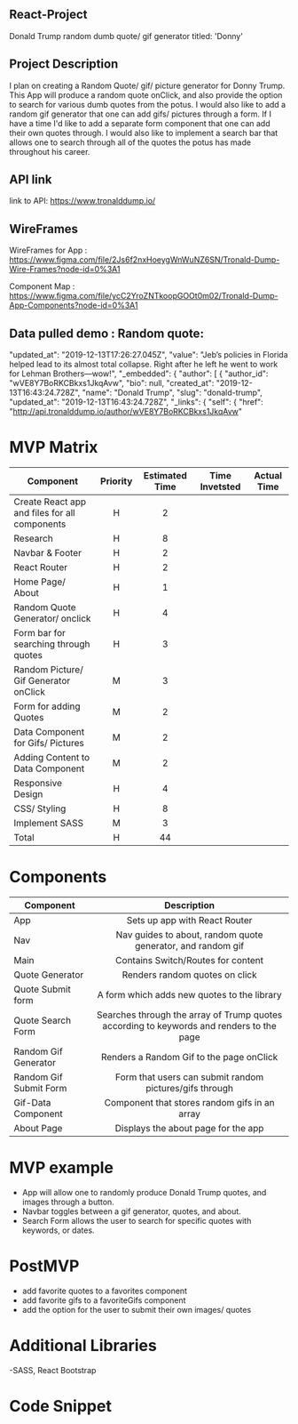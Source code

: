 ## React-Project

Donald Trump random dumb quote/ gif generator titled: 'Donny'

## Project Description
I plan on creating a Random Quote/ gif/ picture generator for Donny Trump. This App will produce a random quote onClick, and also provide the option to search for various dumb quotes 
from the potus. I would also like to add a random gif generator that one can add gifs/ pictures through a form. If I have a time I'd like to add a separate form component
that one can add their own quotes through. I would also like to implement a search bar that allows one to search through all of the quotes the potus has made throughout his career.

## API link
link to API: https://www.tronalddump.io/


## WireFrames
WireFrames for App : https://www.figma.com/file/2Js6f2nxHoeygWnWuNZ6SN/Tronald-Dump-Wire-Frames?node-id=0%3A1


Component Map : https://www.figma.com/file/ycC2YroZNTkoopGOOt0m02/Tronald-Dump-App-Components?node-id=0%3A1


## Data pulled demo : Random quote:


"updated_at": "2019-12-13T17:26:27.045Z",
"value": "Jeb’s policies in Florida helped lead to its almost total collapse. Right after he left he went to work for Lehman Brothers—wow!",
"_embedded": {
"author": [
{
"author_id": "wVE8Y7BoRKCBkxs1JkqAvw",
"bio": null,
"created_at": "2019-12-13T16:43:24.728Z",
"name": "Donald Trump",
"slug": "donald-trump",
"updated_at": "2019-12-13T16:43:24.728Z",
"_links": {
"self": {
"href": "http://api.tronalddump.io/author/wVE8Y7BoRKCBkxs1JkqAvw"

# MVP Matrix


| Component | Priority | Estimated Time | Time Invetsted | Actual Time |
| --- | :---: |  :---: | :---: | :---: |
| Create React app and files for all components | H | 2 | |  |
| Research | H | 8 |  |  |
| Navbar & Footer | H | 2 |  |  |
| React Router | H | 2 |  |  |
|  Home Page/ About | H | 1 |  |  |
| Random Quote Generator/ onclick | H | 4 |  |  |
| Form bar for searching through quotes | H | 3 |  |  |
| Random Picture/ Gif Generator onClick | M | 3 |  |  |
| Form for adding Quotes | M | 2 |  |  |
| Data Component for Gifs/ Pictures | M | 2 |  |  |
| Adding Content to Data Component | M | 2 |  |  |
| Responsive Design | H | 4 |  |  |
| CSS/ Styling | H | 8 |  |  |
| Implement SASS | M | 3 |  |  |
| Total | H | 44 |  |  |

# Components 

| Component | Description | 
| --- | :---: |  
| App | Sets up app with React Router | 
| Nav | Nav guides to about, random quote generator, and random gif | 
| Main | Contains Switch/Routes for content |
| Quote Generator | Renders random quotes on click |
| Quote Submit form | A form which adds new quotes to the library |
| Quote Search Form  | Searches through the array of Trump quotes according to keywords and renders to the page |
| Random Gif Generator | Renders a Random Gif to the page onClick |
| Random Gif Submit Form | Form that users can submit random pictures/gifs through |
| Gif-Data Component | Component that stores random gifs in an array |
| About Page | Displays the about page for the app |

# MVP example
- App will allow one to randomly produce Donald Trump quotes, and images through a button. 
- Navbar toggles between a gif generator, quotes, and about.
- Search Form allows the user to search for specific quotes with keywords, or dates.


# PostMVP 
- add favorite quotes to a favorites component
- add favorite gifs to a favoriteGifs component
- add the option for the user to submit their own images/ quotes

# Additional Libraries
-SASS, React Bootstrap

# Code Snippet

